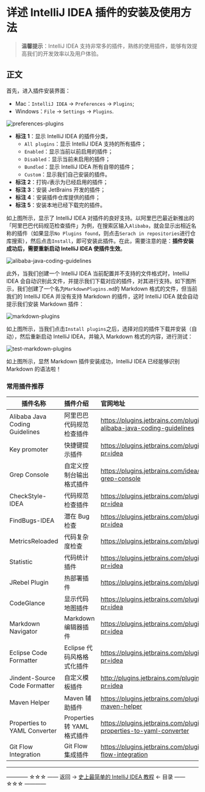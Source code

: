 # 详述 IntelliJ IDEA 插件的安装及使用方法

> **温馨提示**：IntelliJ  IDEA 支持非常多的插件，熟练的使用插件，能够有效提高我们的开发效率以及用户体验。

## 正文

首先，进入插件安装界面：

 - Mac：`IntelliJ IDEA` -> `Preferences` -> `Plugins`;
 - Windows：`File` -> `Settings` -> `Plugins`.

![preferences-plugins](https://github.com/guobinhit/intellij-idea-tutorial/blob/master/images/basic-course/plugins/preferences-plugins.png)

- **标注 1**：显示 IntelliJ IDEA 的插件分类，
  - `All plugins`：显示 IntelliJ IDEA 支持的所有插件；
  - `Enabled`：显示当前以前启用的插件；
  - `Disabled`：显示当前未启用的插件；
  - `Bundled`：显示 IntelliJ IDEA 所有自带的插件；
  - `Custom`：显示我们自己安装的插件。
- **标注 2**：打钩`√`表示为已经启用的插件；
- **标注 3**：安装  JetBrains 开发的插件；
- **标注 4**：安装插件仓库提供的插件；
- **标注 5**：安装本地已经下载完的插件。

如上图所示，显示了 IntelliJ IDEA 对插件的良好支持。以阿里巴巴最近新推出的「阿里巴巴代码规范检查插件」为例，在搜索区输入`Alibaba`，就会显示出相近名称的插件（如果显示`No Plugins found`，则点击`Serach in repositories`进行仓库搜索），然后点击`Install`，即可安装此插件。在此，需要注意的是：**插件安装成功后，需要重新启动 IntelliJ IDEA 使插件生效**。

![alibaba-java-coding-guidelines](https://github.com/guobinhit/intellij-idea-tutorial/blob/master/images/basic-course/plugins/alibaba-java-coding-guidelines.png)

此外，当我们创建一个 IntelliJ IDEA 当前配置并不支持的文件格式时，IntelliJ IDEA 会自动识别此文件，并提示我们下载对应的插件，对其进行支持。如下图所示，我们创建了一个名为`MarkdownPlugins.md`的 Markdown 格式的文件，但当前我们的 IntelliJ IDEA 并没有支持 Markdown 的插件，这时 IntelliJ IDEA 就会自动提示我们安装 Markdown 插件：

![markdown-plugins](https://github.com/guobinhit/intellij-idea-tutorial/blob/master/images/basic-course/plugins/markdown-plugins.png)

如上图所示，当我们点击`Install plugins`之后，选择对应的插件下载并安装（自动），然后重新启动 IntelliJ IDEA，并输入 Markdown 格式的内容，进行测试：

![test-markdown-plugins](https://github.com/guobinhit/intellij-idea-tutorial/blob/master/images/basic-course/plugins/test-markdown-plugins.png)

如上图所示，显然 Markdown 插件安装成功，IntelliJ IDEA 已经能够识别 Markdown 的语法啦！

### 常用插件推荐

| 插件名称 | 插件介绍 | 官网地址 |
| ------------- |:-------------| :-----|
|Alibaba Java Coding Guidelines|	阿里巴巴代码规范检查插件	|https://plugins.jetbrains.com/plugin/10046-alibaba-java-coding-guidelines|
|Key promoter	|快捷键提示插件	|https://plugins.jetbrains.com/plugin/4455?pr=idea|
|Grep Console	|自定义控制台输出格式插件|	https://plugins.jetbrains.com/idea/plugin/7125-grep-console|
|CheckStyle-IDEA|	代码规范检查插件	|https://plugins.jetbrains.com/plugin/1065?pr=idea|
|FindBugs-IDEA	| 潜在 Bug 检查	|https://plugins.jetbrains.com/plugin/3847?pr=idea|
|MetricsReloaded	|代码复杂度检查	|https://plugins.jetbrains.com/plugin/93?pr=idea|
|Statistic	|代码统计插件|	https://plugins.jetbrains.com/plugin/4509?pr=idea|
|JRebel Plugin	|热部署插件|	https://plugins.jetbrains.com/plugin/?id=4441|
|CodeGlance	|显示代码地图插件	|https://plugins.jetbrains.com/plugin/7275?pr=idea|
|Markdown Navigator|	Markdown 编辑器插件|	https://plugins.jetbrains.com/plugin/7896?pr=idea|
|Eclipse Code Formatter|	Eclipse 代码风格格式化插件	|https://plugins.jetbrains.com/plugin/6546?pr=idea|
|Jindent-Source Code Formatter	|自定义模板插件	|http://plugins.jetbrains.com/plugin/2170?pr=idea|
|Maven Helper|	Maven 辅助插件	|https://plugins.jetbrains.com/plugin/7179-maven-helper|
|Properties to YAML Converter|	Properties 转 YAML 格式插件	|https://plugins.jetbrains.com/plugin/8000-properties-to-yaml-converter|
|Git Flow Integration|	Git Flow 集成插件	|https://plugins.jetbrains.com/plugin/7315-git-flow-integration|






----------

———— ☆☆☆ —— 返回 -> [史上最简单的 IntelliJ IDEA 教程](https://github.com/guobinhit/intellij-idea-tutorial/blob/master/README.md) <- 目录 —— ☆☆☆ ————

